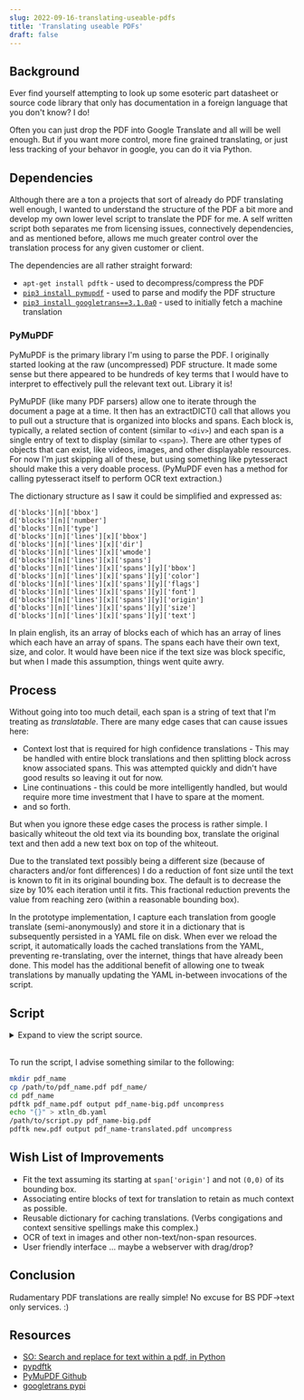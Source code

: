 ```yaml
---
slug: 2022-09-16-translating-useable-pdfs
title: 'Translating useable PDFs'
draft: false
---
```


## Background

Ever find yourself attempting to look up some esoteric part datasheet or source code library that only has documentation in a foreign language that you don't know? I do!

Often you can just drop the PDF into Google Translate and all will be well enough. But if you want more control, more fine grained translating, or just less tracking of your behavor in google, you can do it via Python.

## Dependencies

Although there are a ton a projects that sort of already do PDF translating well enough, I wanted to understand the structure of the PDF a bit more and develop my own lower level script to translate the PDF for me. A self written script both separates me from licensing issues, connectively dependencies, and as mentioned before, allows me much greater control over the translation process for any given customer or client.

The dependencies are all rather straight forward:

- `apt-get install pdftk` - used to decompress/compress the PDF
- [`pip3 install pymupdf`](https://pymupdf.readthedocs.io/en/latest/page.html) - used to parse and modify the PDF structure
- [`pip3 install googletrans==3.1.0a0`](https://py-googletrans.readthedocs.io/en/latest/) - used to initially fetch a machine translation

### PyMuPDF

PyMuPDF is the primary library I'm using to parse the PDF. I originally started looking at the raw (uncompressed) PDF structure. It made some sense but there appeared to be hundreds of key terms that I would have to interpret to effectively pull the relevant text out. Library it is!

PyMuPDF (like many PDF parsers) allow one to iterate through the document a page at a time. It then has an extractDICT() call that allows you to pull out a structure that is organized into blocks and spans. Each block is, typically, a related section of content (similar to `<div>`) and each span is a single entry of text to display (similar to `<span>`). There are other types of objects that can exist, like videos, images, and other displayable resources. For now I'm just skipping all of these, but using something like pytesseract should make this a very doable process. (PyMuPDF even has a method for calling pytesseract itself to perform OCR text extraction.)

The dictionary structure as I saw it could be simplified and expressed as:

```text
d['blocks'][n]['bbox']
d['blocks'][n]['number']
d['blocks'][n]['type']
d['blocks'][n]['lines'][x]['bbox']
d['blocks'][n]['lines'][x]['dir']
d['blocks'][n]['lines'][x]['wmode']
d['blocks'][n]['lines'][x]['spans']
d['blocks'][n]['lines'][x]['spans'][y]['bbox']
d['blocks'][n]['lines'][x]['spans'][y]['color']
d['blocks'][n]['lines'][x]['spans'][y]['flags']
d['blocks'][n]['lines'][x]['spans'][y]['font']
d['blocks'][n]['lines'][x]['spans'][y]['origin']
d['blocks'][n]['lines'][x]['spans'][y]['size']
d['blocks'][n]['lines'][x]['spans'][y]['text']
```

In plain english, its an array of blocks each of which has an array of lines which each have an array of spans. The spans each have their own text, size, and color. It would have been nice if the text size was block specific, but when I made this assumption, things went quite awry.

## Process

Without going into too much detail, each span is a string of text that I'm treating as _translatable_. There are many edge cases that can cause issues here:

- Context lost that is required for high confidence translations - This may be handled with entire block translations and then splitting block across know associated spans. This was attempted quickly and didn't have good results so leaving it out for now.
- Line continuations - this could be more intelligently handled, but would require more time investment that I have to spare at the moment.
- and so forth.

But when you ignore these edge cases the process is rather simple. I basically whiteout the old text via its bounding box, translate the original text and then add a new text box on top of the whiteout.

Due to the translated text possibly being a different size (because of characters and/or font differences) I do a reduction of font size until the text is known to fit in its original bounding box. The default is to decrease the size by 10% each iteration until it fits. This fractional reduction prevents the value from reaching zero (within a reasonable bounding box).

In the prototype implementation, I capture each translation from google translate (semi-anonymously) and store it in a dictionary that is subsequently persisted in a YAML file on disk. When ever we reload the script, it automatically loads the cached translations from the YAML, preventing re-translating, over the internet, things that have already been done. This model has the additional benefit of allowing one to tweak translations by manually updating the YAML in-between invocations of the script.

## Script

<details>
<summary>Expand to view the script source.</summary>

```python
#!/usr/bin/env python3

import pdb
import pprint

import sys
# pip3 install pymupdf
# https://pymupdf.readthedocs.io/en/latest/page.html
import fitz
# pip3 install googletrans==3.1.0a0
# https://py-googletrans.readthedocs.io/en/latest/
from googletrans import Translator

# pip3 install pyyaml
import yaml
try:
    from yaml import CLoader as Loader, CDumper as Dumper
except ImportError:
    from yaml import Loader, Dumper

SHRINK_RATE = 0.9

yellow=(1, 1, 0)
red=(1, 0, 0)
black=(0, 0, 0)
green=(0, 1, 0)
blue=(0, 0, 1)
cyan=(0, 1, 1)
purple=(1, 0, 1)
white=(1, 1, 1)

def translate(state, text):
  #return "smurf"
  if text in state['xltn']:
    return state['xltn'][text]['text']
  else:
    return text

def init_page_state(state, page):
  state['page'] = page
  tp = page.get_textpage()
  page_dict = tp.extractDICT()
  state['blocks'] = page_dict['blocks']
  return state

def init_state():
  state = {
    'xltn': {},
    'xltr': None,
    'page': None,
    'blocks': None,
  }

  # Load translation cache
  xltn_db = {}
  with open("xltn_db.yaml") as yaml_fobj:
    xltn_db = yaml.load(yaml_fobj.read(), Loader=Loader)

  # Fetch translations
  state['xltr'] = Translator()

  # Save the translation cache
  with open("xltn_db.yaml", "w") as yaml_fobj:
    yaml_fobj.write(yaml.dump(xltn_db, Dumper=Dumper))

  state['xltn'] = xltn_db

  return state

def update_xtln_db(state):
  updated = False
  for block in state['blocks']:
    for line in block['lines']:
      for span in line['spans']:
        span_text = span['text'].strip()
        if len(span_text) == 0:
          continue

        if span_text not in state['xltn']:
          updated = True
          print("Translating:")
          print(span_text)
          state['xltn'][span_text] = {
            'text': None,
            'src': None,
            'dst': None
          }
          xltn = state['xltr'].translate(span_text)
          state['xltn'][span_text]['text'] = xltn.text
          state['xltn'][span_text]['src'] = xltn.src
          state['xltn'][span_text]['dst'] = xltn.dest

  # Save the translation cache
  if updated:
    with open("xltn_db.yaml", "w") as yaml_fobj:
      yaml_fobj.write(yaml.dump(state['xltn'], Dumper=Dumper))

def whiteout_blocks(state):
  blocks = state['blocks']
  for block in blocks:
    # Create whiteout shape
    wo = state['page'].new_shape()

    # Draw rectangle "whiteout" shape.
    wo.draw_rect(fitz.Rect(block['bbox']))
    # Apply common parameters to shape.
    wo.finish(
      color=yellow,
      stroke_opacity=0,
      fill=white,
      fill_opacity=1)

    # Apply the drawing procedures to page.
    wo.commit()

def whiteout_spans(state):
  for block in state['blocks']:
    for line in block['lines']:
      for span in line['spans']:
        # Create whiteout shape
        wo = state['page'].new_shape()

        # Draw rectangle "whiteout" shape.
        wo.draw_rect(fitz.Rect(span['bbox']))
        # Apply common parameters to shape.
        wo.finish(
          color=yellow,
          stroke_opacity=0,
          fill=white,
          fill_opacity=1)

        # Apply the drawing procedures to page.
        wo.commit()

def textprint_spans(state):
  for block in state['blocks']:
    for line in block['lines']:
      for span in line['spans']:
        # No text means no work.
        if len(span['text'].strip()) == 0:
          continue

        tw = fitz.TextWriter(state['page'].rect)
        # TODO: Consider a replace() here to main whitespace.
        # Note: Translations are normalized without whitespace.
        span_text = translate(state, span['text'].strip())
        span_rect = fitz.Rect(span['bbox'])
        span_size = span['size']
        span_font = fitz.Font("helv")

        # Ensure the size fits
        max_length = span_rect.x1 - span_rect.x0
        span_width = fitz.get_text_length(span_text, fontsize=span_size)
        while span_width >= max_length:
          span_size *= SHRINK_RATE
          span_width = fitz.get_text_length(span_text, fontsize=span_size)

        # Write text to span bbox
        ##print(state['page'].rect)
        ##print(span_rect)
        tw.fill_textbox(span_rect, span_text, pos=(span_rect.x0, span_rect.y0), fontsize=span_size, font=span_font)
        tw.write_text(state['page'], color=span['color'])

def dump_debug(state):
  debug = False
  if debug:
    print("---")


# t = trans.translate("Hola Mundo", src='es', dest='en')

doc = fitz.open(sys.argv[1])

state = init_state()

for page in doc:

  print(".", end='', flush=True)

  init_page_state(state, page)

  update_xtln_db(state)

  whiteout_spans(state)

  textprint_spans(state)

  dump_debug(state)

doc.save("new.pdf")
```

</details>
<br />

To run the script, I advise something similar to the following:

```sh
mkdir pdf_name
cp /path/to/pdf_name.pdf pdf_name/
cd pdf_name
pdftk pdf_name.pdf output pdf_name-big.pdf uncompress
echo "{}" > xtln_db.yaml
/path/to/script.py pdf_name-big.pdf
pdftk new.pdf output pdf_name-translated.pdf uncompress
```

## Wish List of Improvements

- Fit the text assuming its starting at `span['origin']` and not `(0,0)` of its bounding box.
- Associating entire blocks of text for translation to retain as much context as possible.
- Reusable dictionary for caching translations. (Verbs congigations and context sensitive spellings make this complex.)
- OCR of text in images and other non-text/non-span resources.
- User friendly interface ... maybe a webserver with drag/drop?

## Conclusion

Rudamentary PDF translations are really simple! No excuse for BS PDF->text only services. :)

## Resources

- [SO: Search and replace for text within a pdf, in Python](https://stackoverflow.com/questions/41769120/search-and-replace-for-text-within-a-pdf-in-python)
- [pypdftk](https://pypi.org/project/pypdftk/)
- [PyMuPDF Github](https://github.com/pymupdf/PyMuPDF)
- [googletrans pypi](https://pypi.org/project/googletrans/)
